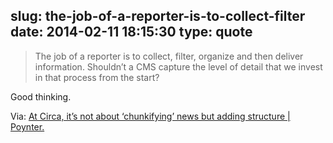slug: the-job-of-a-reporter-is-to-collect-filter
date: 2014-02-11 18:15:30
type: quote
---

> The job of a reporter is to collect, filter, organize and then deliver information. Shouldn’t a CMS capture the level of detail that we invest in that process from the start?

Good thinking.

 Via: [At Circa, it’s not about ‘chunkifying’ news but adding structure | Poynter.](http://www.poynter.org/latest-news/top-stories/237862/circa-not-chunk-y-fying-news-but-rather-adding-structure/)
